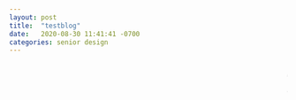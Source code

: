 ```yaml
---
layout: post
title:  "testblog"
date:   2020-08-30 11:41:41 -0700
categories: senior design
---
```


<html>

<style>
{% include custom.css %}
</style>
<body>
<marquee style="color:black;font-size: 20pt" behavior="scroll" direction="left"><i>Hi! Welcome to my blog site!</i></marquee>

    
<marquee style="color:black;font-size: 20pt" behavior="scroll" direction="left">Thanks for reading. See you next week!</marquee>


</body>
</html>




